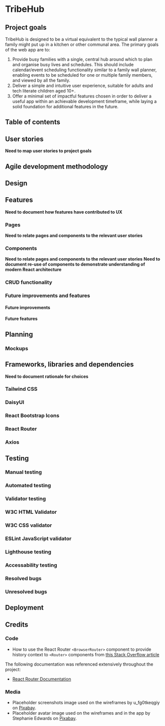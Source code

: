 # TribeHub

## Project goals
TribeHub is designed to be a virtual equivalent to the typical wall planner a family might put up in a kitchen or other communal area. The primary goals of the web app are to:
1) Provide busy families with a single, central hub around which to plan and organise busy lives and schedules. This should include calendar/event scheduling functionality similar to a family wall planner, enabling events to be scheduled for one or multiple family members, and viewed by all the family.
2) Deliver a simple and intuitive user experience, suitable for adults and tech literate children aged 10+. 
3) Offer a minimal set of impactful features chosen in order to deliver a useful app within an achievable development timeframe, while laying a solid foundation for additional features in the future.

## Table of contents

## User stories
**Need to map user stories to project goals**

## Agile development methodology

## Design

## Features
**Need to document how features have contributed to UX**

### Pages
**Need to relate pages and components to the relevant user stories**

### Components
**Need to relate pages and components to the relevant user stories**
**Need to document re-use of components to demonstrate understanding of modern React architecture**

### CRUD functionality

### Future improvements and features

#### Future improvements

#### Future features

## Planning

### Mockups

## Frameworks, libraries and dependencies
**Need to document rationale for choices**

### Tailwind CSS

### DaisyUI

### React Bootstrap Icons

### React Router

### Axios

## Testing

### Manual testing

### Automated testing

### Validator testing

### W3C HTML Validator

### W3C CSS validator

### ESLint JavaScript validator

### Lighthouse testing

### Accessability testing

### Resolved bugs

### Unresolved bugs

## Deployment

## Credits

### Code
- How to use the React Router `<BrowserRouter>` component to provide history context to `<Router>` components from [this Stack Overflow article](https://stackoverflow.com/questions/65425884/react-router-v6-error-useroutes-may-be-used-only-in-the-context-of-a-route)

The following documentation was referenced extensively throughout the project:

- [React Router Documentation](https://v5.reactrouter.com/)

### Media
- Placeholder screenshots image used on the wireframes by u_fg0tkeqgiy on [Pixabay](https://pixabay.com/vectors/view-web-secure-image-ipad-laptop-7321141/).
- Placeholder avatar image used on the wireframes and in the app by Stephanie Edwards on [Pixabay](https://pixabay.com/vectors/blank-profile-picture-mystery-man-973460/).